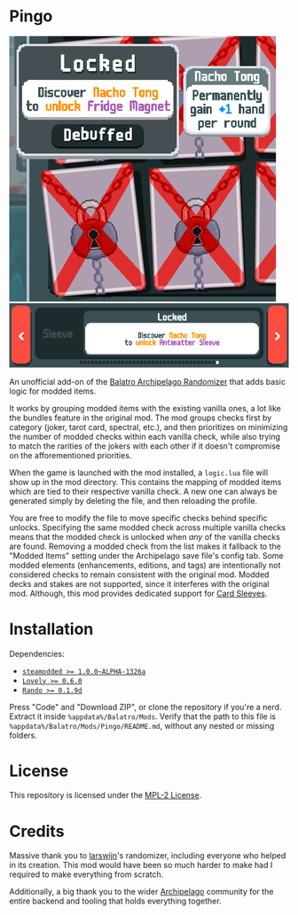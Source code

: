 # Pingo

![Locked modded joker](assets/preview/joker.png)
![Locked sleeve](assets/preview/sleeve.png)

An unofficial add-on of the [Balatro Archipelago Randomizer](https://github.com/BurndiL/BalatroAP) that adds basic logic for modded items.

It works by grouping modded items with the existing vanilla ones, a lot like the bundles feature in the original mod. The mod groups checks first by category (joker, tarot card, spectral, etc.), and then prioritizes on minimizing the number of modded checks within each vanilla check, while also trying to match the rarities of the jokers with each other if it doesn't compromise on the afforementioned priorities. 

When the game is launched with the mod installed, a `logic.lua` file will show up in the mod directory. This contains the mapping of modded items which are tied to their respective vanilla check. A new one can always be generated simply by deleting the file, and then reloading the profile.

You are free to modify the file to move specific checks behind specific unlocks. Specifying the same modded check across multiple vanilla checks means that the modded check is unlocked when *any* of the vanilla checks are found. Removing a modded check from the list makes it fallback to the "Modded Items" setting under the Archipelago save file's config tab. Some modded elements (enhancements, editions, and tags) are intentionally not considered checks to remain consistent with the original mod. Modded decks and stakes are not supported, since it interferes with the original mod. Although, this mod provides dedicated support for [Card Sleeves](https://github.com/larswijn/CardSleeves).

# Installation

Dependencies:
- [`steamodded >= 1.0.0~ALPHA-1326a`](https://github.com/Steamodded/smods)
- [`Lovely >= 0.6.0`](https://github.com/ethangreen-dev/lovely-injector)
- [`Rando >= 0.1.9d`](https://github.com/BurndiL/BalatroAP)

Press "Code" and "Download ZIP", or clone the repository if you're a nerd. Extract it inside `%appdata%/Balatro/Mods`. Verify that the path to this file is `%appdata%/Balatro/Mods/Pingo/README.md`, without any nested or missing folders.

# License

This repository is licensed under the [MPL-2 License](https://github.com/Emik03/Pingo/blob/main/LICENSE).

# Credits

Massive thank you to [larswijn](https://github.com/larswijn)'s randomizer, including everyone who helped in its creation. This mod would have been so much harder to make had I required to make everything from scratch.

Additionally, a big thank you to the wider [Archipelago](https://github.com/ArchipelagoMW/Archipelago) community for the entire backend and tooling that holds everything together.
